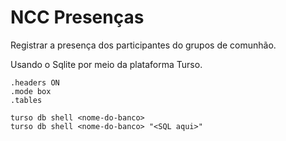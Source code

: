 # NCC Presenças

Registrar a presença dos participantes do grupos de comunhão.

Usando o Sqlite por meio da plataforma Turso.

```shell
.headers ON
.mode box
.tables

turso db shell <nome-do-banco>
turso db shell <nome-do-banco> "<SQL aqui>"
```
